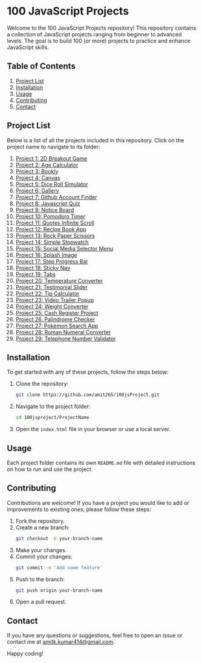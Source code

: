 # 100 JavaScript Projects

Welcome to the 100 JavaScript Projects repository! This repository contains a collection of JavaScript projects ranging from beginner to advanced levels. The goal is to build 100 (or more) projects to practice and enhance JavaScript skills.

## Table of Contents

1. [Project List](#project-list)
2. [Installation](#installation)
3. [Usage](#usage)
4. [Contributing](#contributing)
5. [Contact](#contact)

## Project List

Below is a list of all the projects included in this repository. Click on the project name to navigate to its folder:

1. [Project 1: 2D Breakout Game](./2d-breakout-game) 
2. [Project 2: Age Calculator](./age-calculator)
3. [Project 3: Bookly](./bookly)
4. [Project 4: Canvas](./canvas)
5. [Project 5: Dice Roll Simulator](./dice-roll-simulator)
6. [Project 6: Gallery](./gallery)
7. [Project 7: Github Account Finder](./github-account-finder)
8. [Project 8: Javascript Quiz](./javascript-quiz)
9. [Project 9: Notice Board](./notice-board)
10. [Project 10: Pomodoro Timer](./pomodoro-timer)
11. [Project 11: Quotes Infinite Scroll](./quotes-infinite-scroll)
12. [Project 12: Recipe Book App](./recipe-book-app)
13. [Project 13: Rock Paper Scissors](./rock-paper-scissors)
14. [Project 14: Simple Stopwatch](./simple-stopwatch)
15. [Project 15: Social Media Selector Menu](./social-media-selector-menu)
16. [Project 16: Splash Image](./splash-image)
17. [Project 17: Step Progress Bar](./step-progress-bar)
18. [Project 18: Sticky Nav](./sticky-nav)
19. [Project 19: Tabs](./tabs-project)
20. [Project 20: Temperature Converter](./temperature-converter)
21. [Project 21: Testimonial Slider](./testimonial-slider)
22. [Project 22: Tip Calculator](./tip-calculator)
23. [Project 23: Video Trailer Popup](./video-trailer-popup)
24. [Project 24: Weight Converter](./weight-converter)
25. [Project 25: Cash Register Project](./cash-register-project/)
26. [Project 26. Palindrome Checker](./palindrome-checker/)
27. [Project 27: Pokemon Search App](./pokemon-search-app/)
28. [Project 28: Roman Numeral Converter](./roman-numeral-converter/)
29. [Project 29: Telephone Number Validator](./telephone-number-validator/)

## Installation

To get started with any of these projects, follow the steps below:

1. Clone the repository:
    ```bash
    git clone https://github.com/amit265/100jsProject.git
    ```
2. Navigate to the project folder:
    ```bash
    cd 100jsproject/ProjectName
    ```
3. Open the `index.html` file in your browser or use a local server.

## Usage

Each project folder contains its own `README.md` file with detailed instructions on how to run and use the project. 

## Contributing

Contributions are welcome! If you have a project you would like to add or improvements to existing ones, please follow these steps:

1. Fork the repository.
2. Create a new branch:
    ```bash
    git checkout -b your-branch-name
    ```
3. Make your changes.
4. Commit your changes:
    ```bash
    git commit -m 'Add some feature'
    ```
5. Push to the branch:
    ```bash
    git push origin your-branch-name
    ```
6. Open a pull request.

## Contact

If you have any questions or suggestions, feel free to open an issue or contact me at [amitk.kumar414@gmail.com](mailto:amitk.kumar414@gmail.com).

Happy coding!
